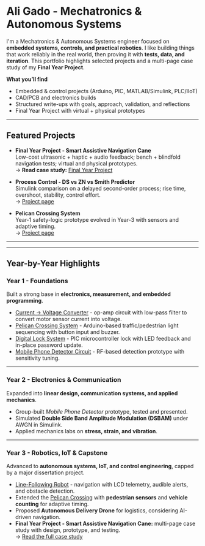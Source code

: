 # Ali Gado - Mechatronics & Autonomous Systems

I'm a Mechatronics & Autonomous Systems engineer focused on **embedded systems, controls, and practical robotics**. I like building things that work reliably in the real world, then proving it with **tests, data, and iteration**. This portfolio highlights selected projects and a multi-page case study of my **Final Year Project**.

**What you’ll find**
- Embedded & control projects (Arduino, PIC, MATLAB/Simulink, PLC/IIoT)
- CAD/PCB and electronics builds
- Structured write-ups with goals, approach, validation, and reflections
- Final Year Project with virtual + physical prototypes

---

## Featured Projects
- **Final Year Project - Smart Assistive Navigation Cane**  
  Low-cost ultrasonic + haptic + audio feedback; bench + blindfold navigation tests; virtual and physical prototypes.  
  → **Read case study:** [Final Year Project](projects/final-year-project/index.md)

- **Process Control - DS vs ZN vs Smith Predictor**  
  Simulink comparison on a delayed second-order process; rise time, overshoot, stability, control effort.  
  → [Project page](projects/process-control-comparison.md)

- **Pelican Crossing System**  
  Year-1 safety-logic prototype evolved in Year-3 with sensors and adaptive timing.  
  → [Project page](projects/pelican-crossing.md)

---

---

## Year-by-Year Highlights

### Year 1 - Foundations
Built a strong base in **electronics, measurement, and embedded programming**.  
- [Current → Voltage Converter](projects/analogue-electronics-converter.md) - op-amp circuit with low-pass filter to convert motor sensor current into voltage.  
- [Pelican Crossing System](projects/pelican-crossing.md) - Arduino-based traffic/pedestrian light sequencing with button input and buzzer.  
- [Digital Lock System](projects/digital-lock.md) - PIC microcontroller lock with LED feedback and in-place password update.  
- [Mobile Phone Detector Circuit](projects/mobile-phone-detector.md) - RF-based detection prototype with sensitivity tuning.

---

### Year 2 - Electronics & Communication
Expanded into **linear design, communication systems, and applied mechanics**.  
- Group-built *Mobile Phone Detector* prototype, tested and presented.  
- Simulated **Double Side Band Amplitude Modulation (DSBAM)** under AWGN in Simulink.  
- Applied mechanics labs on **stress, strain, and vibration**.

---

### Year 3 - Robotics, IoT & Capstone
Advanced to **autonomous systems, IoT, and control engineering**, capped by a major dissertation project.  
- [Line-Following Robot](projects/line-following-robot.md) - navigation with LCD telemetry, audible alerts, and obstacle detection.  
- Extended the [Pelican Crossing](projects/pelican-crossing.md) with **pedestrian sensors** and **vehicle counting** for adaptive timing.  
- Proposed **Autonomous Delivery Drone** for logistics, considering AI-driven navigation.  
- **Final Year Project - Smart Assistive Navigation Cane:** multi-page case study with design, prototype, and testing.  
  → [Read the full case study](projects/final-year-project/index.md)


